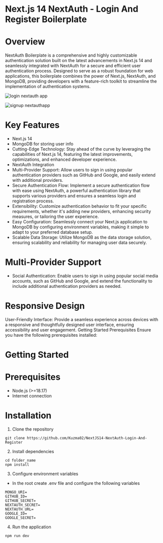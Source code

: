 # Next.js 14 NextAuth - Login And Register Boilerplate

# Overview
NextAuth Boilerplate is a comprehensive and highly customizable authentication solution built on the latest advancements in Next.js 14 and seamlessly integrated with NextAuth for a secure and efficient user authentication process. Designed to serve as a robust foundation for web applications, this boilerplate combines the power of Next.js, NextAuth, and MongoDB, providing developers with a feature-rich toolkit to streamline the implementation of authentication systems.

![login nextauth app](https://github.com/Kuzma02/NextJS14-NextAuth-Login-And-Register/assets/138793624/d415960f-7d12-42dd-995c-af73a5d50b29)

![signup nextauthapp](https://github.com/Kuzma02/NextJS14-NextAuth-Login-And-Register/assets/138793624/f2d1ae6c-383b-4fb3-8ff6-6fb3d8e8b608)

# Key Features
- Next.js 14
- MongoDB for storing user info
- Cutting-Edge Technology: Stay ahead of the curve by leveraging the capabilities of Next.js 14, featuring the latest improvements, optimizations, and enhanced developer experience.
- NextAuth Integration
- Multi-Provider Support: Allow users to sign in using popular authentication providers such as GitHub and Google, and easily extend with additional providers.
- Secure Authentication Flow: Implement a secure authentication flow with ease using NextAuth, a powerful authentication library that supports various providers and ensures a seamless login and registration process.
- Extensibility: Customize authentication behavior to fit your specific requirements, whether it's adding new providers, enhancing security measures, or tailoring the user experience.
- Easy Configuration: Seamlessly connect your Next.js application to MongoDB by configuring environment variables, making it simple to adapt to your preferred database setup.
- Scalable Data Storage: Utilize MongoDB as the data storage solution, ensuring scalability and reliability for managing user data securely.

# Multi-Provider Support
- Social Authentication: Enable users to sign in using popular social media accounts, such as GitHub and Google, and extend the functionality to include additional authentication providers as needed.

# Responsive Design
User-Friendly Interface: Provide a seamless experience across devices with a responsive and thoughtfully designed user interface, ensuring accessibility and user engagement.
Getting Started
Prerequisites
Ensure you have the following prerequisites installed:

# Getting Started

# Prerequisites
- Node.js (>=18.17)
- Internet connection

# Installation
1. Clone the repository

```
git clone https://github.com/Kuzma02/NextJS14-NextAuth-Login-And-Register
```

2. Install dependencies

```
cd folder_name
npm install
```

3. Configure environment variables
- In the root create .env file and configure the following variables

```
MONGO_URI=
GITHUB_ID=
GITHUB_SECRET=
NEXTAUTH_SECRET=
NEXTAUTH_URL=
GOOGLE_ID=
GOOGLE_SECRET=
```

4. Run the application

```
npm run dev
```
